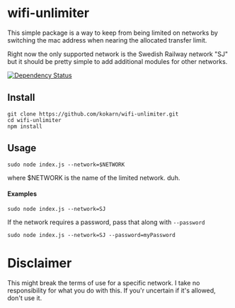 # wifi-unlimiter

This simple package is a way to keep from being limited on networks by switching the mac address when nearing the allocated transfer limit.

Right now the only supported network is the Swedish Railway network "SJ" but it should be pretty simple to add additional modules for other networks.

[![Dependency Status](https://david-dm.org/kokarn/wifi-unlimiter.svg?theme=shields.io&style=flat)](https://david-dm.org/kokarn/wifi-unlimiter)

## Install
```shell
git clone https://github.com/kokarn/wifi-unlimiter.git
cd wifi-unlimiter
npm install
```

## Usage
```shell
sudo node index.js --network=$NETWORK
```
where $NETWORK is the name of the limited network. duh.


#### Examples

```shell
sudo node index.js --network=SJ
```

If the network requires a password, pass that along with ```--password```

```shell
sudo node index.js --network=SJ --password=myPassword
```

# Disclaimer
This might break the terms of use for a specific network. I take no responsibility for what you do with this. If you'r uncertain if it's allowed, don't use it.
